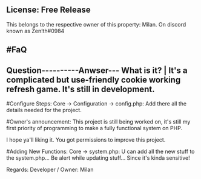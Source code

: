 License: Free Release
-----------------------
This belongs to the respective owner of this property: Milan. On discord known as Zen!th#0984

#FaQ 
-----------------------
Question----------Anwser---
What is it?  | It's a complicated but use-friendly cookie working refresh game. It's still in development.
-----------------------



#Configure Steps:
Core -> Configuration -> config.php: Add there all the details needed for the project.

#Owner's announcement: This project is still being worked on, it's still my first priority of programming to make a fully functional system on PHP.


I hope ya'll liking it. You got permissions to improve this project. 

#Adding New Functions:
Core -> system.php: U can add all the new stuff to the system.php... Be alert while updating stuff... Since it's kinda sensitive!

Regards:
Developer / Owner:
Milan
